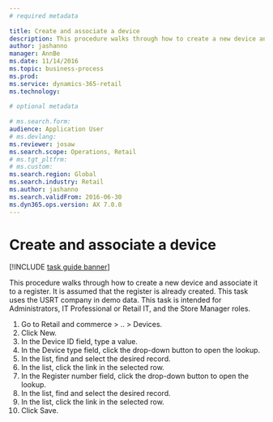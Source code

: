 ```yaml
--- 
# required metadata 
 
title: Create and associate a device
description: This procedure walks through how to create a new device and associate it to a register. 
author: jashanno
manager: AnnBe 
ms.date: 11/14/2016
ms.topic: business-process 
ms.prod:  
ms.service: dynamics-365-retail 
ms.technology:  
 
# optional metadata 
 
# ms.search.form:   
audience: Application User 
# ms.devlang:  
ms.reviewer: josaw
ms.search.scope: Operations, Retail 
# ms.tgt_pltfrm:  
# ms.custom:  
ms.search.region: Global
ms.search.industry: Retail
ms.author: jashanno
ms.search.validFrom: 2016-06-30 
ms.dyn365.ops.version: AX 7.0.0 
---
```

# Create and associate a device

[!INCLUDE [task guide banner](../includes/task-guide-banner.md)]

This procedure walks through how to create a new device and associate it to a register. It is assumed that the register is already created.  This task uses the USRT company in demo data. This task is intended for Administrators, IT Professional or Retail IT, and the Store Manager roles.

1. Go to Retail and commerce > .. > Devices.
2. Click New.
3. In the Device ID field, type a value.
4. In the Device type field, click the drop-down button to open the lookup.
5. In the list, find and select the desired record.
6. In the list, click the link in the selected row.
7. In the Register number field, click the drop-down button to open the lookup.
8. In the list, find and select the desired record.
9. In the list, click the link in the selected row.
10. Click Save.

